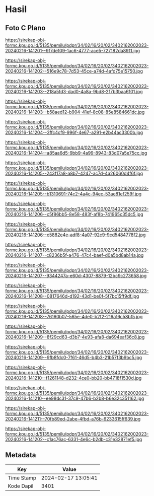 # Hasil

## Foto C Plano

https://sirekap-obj-formc.kpu.go.id/5135/pemilu/pdpr/34/02/16/20/02/3402162002023-20240216-141201--9f7de109-1ac6-4777-ace5-727182da8911.jpg

https://sirekap-obj-formc.kpu.go.id/5135/pemilu/pdpr/34/02/16/20/02/3402162002023-20240216-141202--516e9c78-7d53-45ce-a74d-4afd75e15750.jpg

https://sirekap-obj-formc.kpu.go.id/5135/pemilu/pdpr/34/02/16/20/02/3402162002023-20240216-141203--218a5fd3-dad0-4a8a-9bd8-217b3baa6101.jpg

https://sirekap-obj-formc.kpu.go.id/5135/pemilu/pdpr/34/02/16/20/02/3402162002023-20240216-141203--b58aed12-b904-41ef-8c08-85e8584661dc.jpg

https://sirekap-obj-formc.kpu.go.id/5135/pemilu/pdpr/34/02/16/20/02/3402162002023-20240216-141204--3ffc4cf9-996f-4e67-a291-e2b44ac3300b.jpg

https://sirekap-obj-formc.kpu.go.id/5135/pemilu/pdpr/34/02/16/20/02/3402162002023-20240216-141204--a85aa6d5-9bb9-4a99-8943-83d07a5e75cc.jpg

https://sirekap-obj-formc.kpu.go.id/5135/pemilu/pdpr/34/02/16/20/02/3402162002023-20240216-141205--243f17a8-a8b7-4247-ac7d-4a26060d4f6f.jpg

https://sirekap-obj-formc.kpu.go.id/5135/pemilu/pdpr/34/02/16/20/02/3402162002023-20240216-141205--b1310691-74c2-4a4c-94ec-53ae81ef259f.jpg

https://sirekap-obj-formc.kpu.go.id/5135/pemilu/pdpr/34/02/16/20/02/3402162002023-20240216-141206--c5f86bb5-8e58-483f-af8b-741965c35dc5.jpg

https://sirekap-obj-formc.kpu.go.id/5135/pemilu/pdpr/34/02/16/20/02/3402162002023-20240216-141206--c5882e4e-adf8-4a07-92c9-9cd5484778f2.jpg

https://sirekap-obj-formc.kpu.go.id/5135/pemilu/pdpr/34/02/16/20/02/3402162002023-20240216-141207--c8236b5f-a476-47c4-baef-d0a5bd8ab14a.jpg

https://sirekap-obj-formc.kpu.go.id/5135/pemilu/pdpr/34/02/16/20/02/3402162002023-20240216-141207--9344247a-e60d-4307-8879-12bc9c273658.jpg

https://sirekap-obj-formc.kpu.go.id/5135/pemilu/pdpr/34/02/16/20/02/3402162002023-20240216-141208--0817646d-d192-43d1-be0f-5f7bc15ff9df.jpg

https://sirekap-obj-formc.kpu.go.id/5135/pemilu/pdpr/34/02/16/20/02/3402162002023-20240216-141208--76160b07-565e-4de0-b2f2-216a16c58bf5.jpg

https://sirekap-obj-formc.kpu.go.id/5135/pemilu/pdpr/34/02/16/20/02/3402162002023-20240216-141209--8f29cd63-d3b7-4e93-afa8-da694eaf36c8.jpg

https://sirekap-obj-formc.kpu.go.id/5135/pemilu/pdpr/34/02/16/20/02/3402162002023-20240216-141209--9fb8fdc0-7f61-46d5-b4b3-21b57f3b9bc5.jpg

https://sirekap-obj-formc.kpu.go.id/5135/pemilu/pdpr/34/02/16/20/02/3402162002023-20240216-141210--f1261148-d232-4ce0-bb20-bb4718f1530d.jpg

https://sirekap-obj-formc.kpu.go.id/5135/pemilu/pdpr/34/02/16/20/02/3402162002023-20240216-141210--ee98dc31-37c9-47b6-b2b8-b6e32c351162.jpg

https://sirekap-obj-formc.kpu.go.id/5135/pemilu/pdpr/34/02/16/20/02/3402162002023-20240216-141211--70fb89ed-2abe-4fbd-a76b-6233615ff639.jpg

https://sirekap-obj-formc.kpu.go.id/5135/pemilu/pdpr/34/02/16/20/02/3402162002023-20240216-141202--c1ac76ac-6331-4e6c-b2db-c31e32871ef5.jpg


## Metadata

| Key        | Value               |
| ---------- | ------------------- |
| Time Stamp | 2024-02-17 13:05:41 |
| Kode Dapil | 3401                |



